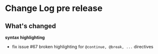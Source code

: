 # Change Log pre release

## What's changed

**syntax highlighting**

- fix issue #67 broken highlighting for `@continue, @break, ...` directives
